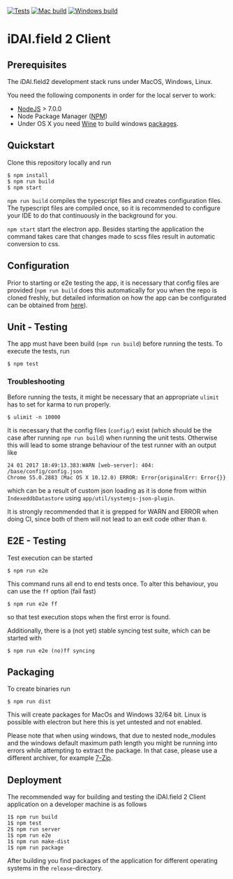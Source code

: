 [![Tests](https://img.shields.io/jenkins/s/http/bogusman03.dai-cloud.uni-koeln.de:8080/job/idai-field-client.svg?label=tests)]()
[![Mac build](https://img.shields.io/travis/dainst/idai-field-client/master.svg?label=mac%20build)](https://travis-ci.org/dainst/idai-field-client)
[![Windows build](https://img.shields.io/appveyor/ci/dainst/idai-field-client/master.svg?label=windows%20build)](https://ci.appveyor.com/project/dainst/idai-field-client)


# iDAI.field 2 Client
  
  
  
## Prerequisites

The iDAI.field2 development stack runs under MacOS, Windows, Linux. 

You need the following components in order for the local server to work:

* [NodeJS](https://nodejs.org/en/) > 7.0.0
* Node Package Manager ([NPM](https://www.npmjs.com/)) 
* Under OS X you need [Wine](http://www.davidbaumgold.com/tutorials/wine-mac/) to build windows [packages](https://github.com/dainst/idai-field-client/blob/master/README.md#packacking).

## Quickstart

Clone this repository locally and run

```
$ npm install
$ npm run build
$ npm start
```

`npm run build` compiles the typescript files and creates configuration files.
The typescript files are compiled once, so it is recommended to configure your IDE to 
do that continuously in the background for you.

`npm start` start the electron app. Besides starting the application the command takes 
care that changes made to scss files result in automatic conversion to css.

## Configuration

Prior to starting or e2e testing the app, it is necessary that config files are provided 
(`npm run build` does this automatically for you when the repo is cloned freshly, but detailed information on how the app can be configurated can be obtained from [here](config)).

## Unit - Testing

The app must have been build (`npm run build`) before running the tests.
To execute the tests, run 

```
$ npm test   
```

### Troubleshooting

Before running the tests, it might be necessary that an appropriate 
`ulimit` has to set for karma to run properly.

```
$ ulimit -n 10000
```

It is necessary that the config files (`config/`) exist (which should
be the case after running `npm run build`) when running the unit tests. 
Otherwise this will lead to some
strange behaviour of the test runner with an output like

```
24 01 2017 18:49:13.383:WARN [web-server]: 404: /base/config/config.json
Chrome 55.0.2883 (Mac OS X 10.12.0) ERROR: Error{originalErr: Error{}}
```

which can be a result of custom json loading as it is done from within `IndexeddbDatastore`
using `app/util/systemjs-json-plugin`.

It is strongly recommended that it is grepped for WARN and ERROR when doing CI,
since both of them will not lead to an exit code other than `0`.

## E2E - Testing

Test execution can be started

```
$ npm run e2e
```

This command runs all end to end tests once. To alter this behaviour, you can use the `ff` option (fail fast)

```
$ npm run e2e ff
```

so that test execution stops when the first error is found. 

Additionally, there is a (not yet) stable syncing test suite, which can be started with

```
$ npm run e2e (no)ff syncing
```

## Packaging

To create binaries run 

```
$ npm run dist 
```

This will create packages for MacOs and Windows 32/64 bit.
Linux is possible with electron but here this is yet untested and not enabled.

Please note that when using windows, that due to nested node_modules and the 
windows default maximum path length you might be running into errors while attempting
to extract the package. In that case, please use a different archiver, for example [7-Zip](http://www.7-zip.org/download.html).

## Deployment

The recommended way for building and testing
the iDAI.field 2 Client application on a developer machine is as follows

```
1$ npm run build
1$ npm test
2$ npm run server
1$ npm run e2e
1$ npm run make-dist 
1$ npm run package
```

After building you find packages of the application for different operating systems
in the `release`-directory.
